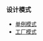 ### 设计模式
- [单例模式](https://github.com/a601942905git/java-design-pattern/blob/master/src/main/java/com/design/pattern/singleton/REAMD.md)
- [工厂模式](https://github.com/a601942905git/java-design-pattern/blob/master/src/main/java/com/design/pattern/factory/README.md)